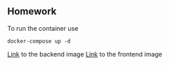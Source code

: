 ## Homework

To run the container use

```
docker-compose up -d
```

[Link](https://hub.docker.com/repository/docker/dhiguitaa/backend) to the backend image
[Link](https://hub.docker.com/repository/docker/dhiguitaa/frontend) to the frontend image
